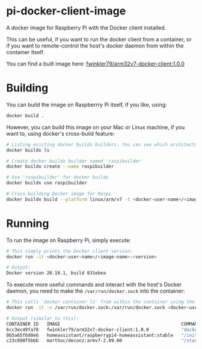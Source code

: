 # pi-docker-client-image

A docker image for Raspberry Pi with the Docker client installed.

This can be useful, if you want to run the docker client from a container, or if you want to remote-control the host's docker daemon from within the container itself.

You can find a built image here: [fwinkler79/arm32v7-docker-client:1.0.0](https://hub.docker.com/repository/docker/fwinkler79/arm32v7-docker-client/general)

# Building

You can build the image on Raspberrry Pi itself, if you like, using:

```bash
docker build .
```

However, you can build this image on your Mac or Linux machine, if you want to, using docker's cross-build feature:

```bash
# Listing existing docker buildx builders. You can see which architectures are supported.
docker buildx ls

# Create docker buildx builder named 'raspibuilder'
docker buildx create --name raspibuilder

# Use 'raspibuilder' for docker buildx
docker buildx use raspibuilder

# Cross-building Docker image for Raspi
docker buildx build --platform linux/arm/v7 -t <docker-user-name>/<image-name>:<version> --push .
```
# Running

To run the image on Raspberry Pi, simply execute:

```bash
# This simply prints the Docker client version:
docker run -it <docker-user-name>/<image-name>:<version>

# Output:
Docker version 20.10.1, build 831ebea
```

To execute more useful commands and interact with the host's Docker daemon, you need to make the `/var/run/docker.sock` into the container:

```bash
# This calls `docker container ls` from within the container using the host's daemon to list the host's running containers
docker run -it -v /var/run/docker.sock:/var/run/docker.sock <docker-user-name>/<image-name>:<version> container ls

# Output (similar to this):
CONTAINER ID   IMAGE                                             COMMAND                 CREATED          STATUS                  PORTS     NAMES
6cc3ec49fa78   fwinkler79/arm32v7-docker-client:1.0.0            "docker container ls"   2 seconds ago    Up Less than a second             romantic_jepsen
0b5a65f6d0e6   homeassistant/raspberrypi4-homeassistant:stable   "/init"                 55 minutes ago   Up 53 minutes                     hass
c23c098f5bbb   marthoc/deconz:armv7-2.09.00                      "/start.sh"             2 days ago       Up 47 hours                       deconz
```





